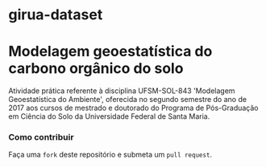 girua-dataset
====

# Modelagem geoestatística do carbono orgânico do solo

Atividade prática referente à disciplina UFSM-SOL-843 'Modelagem Geoestatística do Ambiente', oferecida no
segundo semestre do ano de 2017 aos cursos de mestrado e doutorado do Programa de Pós-Graduação em Ciência do
Solo da Universidade Federal de Santa Maria.

### Como contribuir

Faça uma `fork` deste repositório e submeta um `pull request`.